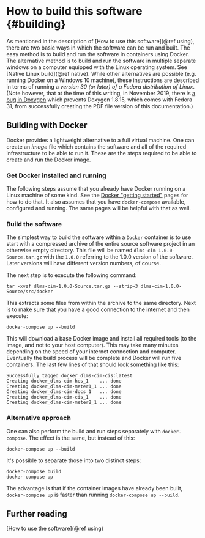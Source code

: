 # How to build this software {#building} #

As mentioned in the description of [How to use this software](@ref using), there are two basic ways in which the software can be run and built.  The easy method is to build and run the software in containers using Docker.  The alternative method is to build and run the software in multiple separate windows on a computer equipped with the Linux operating system.  See [Native Linux build](@ref native).  While other alternatives are possible (e.g. running Docker on a Windows 10 machine), these instructions are described in terms of running a *version 30 (or later) of a Fedora distribution of Linux*.  (Note however, that at the time of this writing, in November 2019, there is [a bug in Doxygen](https://github.com/doxygen/doxygen/issues/6837) which prevents Doxygen 1.8.15, which comes with Fedora 31, from successfully creating the PDF file version of this documentation.)

## Building with Docker ##
Docker provides a lightweight alternative to a full virtual machine.  One can create an *image* file which contains the software and all of the required infrastructure to be able to run it.  These are the steps required to be able to create and run the Docker image.  

### Get Docker installed and running ###
The following steps assume that you already have Docker running on a Linux machine of some kind.  See the [Docker "getting started"](https://docs.docker.com/get-started/) pages for how to do that.  It also assumes that you have `docker-compose` available, configured and running.  The same pages will be helpful with that as well.

### Build the software ###
The simplest way to build the software within a `Docker` container is to use start with a compressed archive of the entire source software project in an otherwise empty directory.  This file will be named `dlms-cim-1.0.0-Source.tar.gz` with the `1.0.0` referring to the 1.0.0 version of the software.  Later versions will have different version numbers, of course.  

The next step is to execute the following command:

    tar -xvzf dlms-cim-1.0.0-Source.tar.gz --strip=3 dlms-cim-1.0.0-Source/src/docker

This extracts some files from within the archive to the same directory.  Next is to make sure that you have a good connection to the internet and then execute:

    docker-compose up --build

This will download a base Docker image and install all required tools (to the image, and not to your host computer).  This may take many minutes depending on the speed of your internet connection and computer.  Eventually the build process will be complete and Docker will run five containers.  The last few lines of that should look something like this:

    Successfully tagged docker_dlms-cim-cis:latest
    Creating docker_dlms-cim-hes_1    ... done
    Creating docker_dlms-cim-meter1_1 ... done
    Creating docker_dlms-cim-docs_1   ... done
    Creating docker_dlms-cim-cis_1    ... done
    Creating docker_dlms-cim-meter2_1 ... done
        

### Alternative approach
One can also perform the build and run steps separately with `docker-compose`.  The effect is the same, but instead of this:

    docker-compose up --build

It's possible to separate those into two distinct steps:

    docker-compose build
    docker-compose up

The advantage is that if the container images have already been built, `docker-compose up` is faster than running `docker-compose up --build`.

## Further reading

[How to use the software](@ref using)
